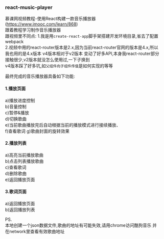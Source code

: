 ### react-music-player  
慕课网视频教程-使用React构建一款音乐播放器(https://www.imooc.com/learn/868)  
跟着教程学习制作音乐播放器  
跟视频里不同点:
1.我是用`create-react-app`脚手架搭建开发环境目录,省去了配置webpack  
2.视频中用的react-router版本是2.x,因为当前react-router官网的版本是4.x,所以我也用的是4.x版本
v4版本相对于v2版本 变动了好多API,本身我react-router部分接触很少,v2版本就没怎么使用过,一下子换到  
v4版本踩了好多坑,如`父组件向子组件传值`是如何实现的等等

最终完成的音乐播放器具备如下功能:  
#### 1.播放页面  
a)播放进度控制  
b)音量控制  
c)暂停&播放  
d)切换歌曲  
e)当前歌曲播放完后自动根据当前的播放模式进行接续播放、  
f)查看歌词
g)歌曲封面的旋转效果

#### 2.播放列表  
a)高亮当前播放歌曲  
b)点击列表播放歌曲  
c)查看歌词  
d)删除歌曲  
e)返回播放页面

#### 3.歌词页面  
a)返回播放页面  
b)返回播放列表  


PS.  
本地创建一个json数据文件,歌曲的地址有可能失效,请用chrome访问酷狗音乐 并在network里查看有效歌曲地址